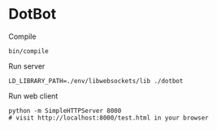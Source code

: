 DotBot
======

Compile
```
bin/compile
```

Run server
```
LD_LIBRARY_PATH=./env/libwebsockets/lib ./dotbot
```

Run web client
```
python -m SimpleHTTPServer 8000
# visit http://localhost:8000/test.html in your browser
```
